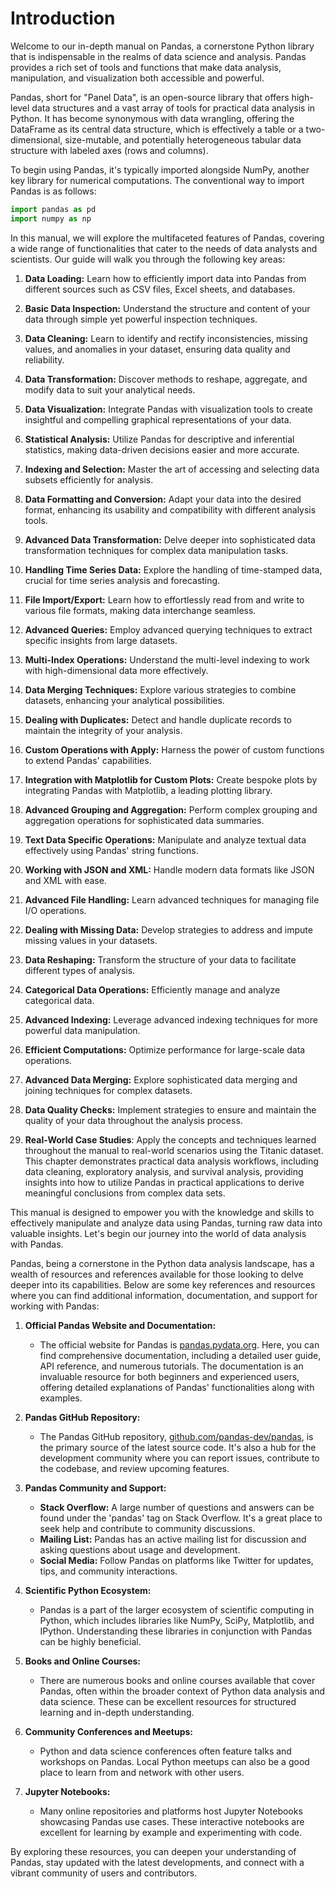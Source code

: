 
# Introduction

Welcome to our in-depth manual on Pandas, a cornerstone Python library that is indispensable in the realms of data science and analysis. Pandas provides a rich set of tools and functions that make data analysis, manipulation, and visualization both accessible and powerful.

Pandas, short for "Panel Data", is an open-source library that offers high-level data structures and a vast array of tools for practical data analysis in Python. It has become synonymous with data wrangling, offering the DataFrame as its central data structure, which is effectively a table or a two-dimensional, size-mutable, and potentially heterogeneous tabular data structure with labeled axes (rows and columns).

To begin using Pandas, it's typically imported alongside NumPy, another key library for numerical computations. The conventional way to import Pandas is as follows:

```python
import pandas as pd
import numpy as np
```

In this manual, we will explore the multifaceted features of Pandas, covering a wide range of functionalities that cater to the needs of data analysts and scientists. Our guide will walk you through the following key areas:

  1. **Data Loading:** Learn how to efficiently import data into Pandas from different sources such as CSV files, Excel sheets, and databases.

  2. **Basic Data Inspection:** Understand the structure and content of your data through simple yet powerful inspection techniques.

  3. **Data Cleaning:** Learn to identify and rectify inconsistencies, missing values, and anomalies in your dataset, ensuring data quality and reliability.

  4. **Data Transformation:** Discover methods to reshape, aggregate, and modify data to suit your analytical needs.

  5. **Data Visualization:** Integrate Pandas with visualization tools to create insightful and compelling graphical representations of your data.

  6. **Statistical Analysis:** Utilize Pandas for descriptive and inferential statistics, making data-driven decisions easier and more accurate.

  7. **Indexing and Selection:** Master the art of accessing and selecting data subsets  efficiently for analysis.

  8. **Data Formatting and Conversion:** Adapt your data into the desired format, enhancing its usability and compatibility with different analysis tools.

  9. **Advanced Data Transformation:** Delve deeper into sophisticated data transformation techniques for complex data manipulation tasks.

  10. **Handling Time Series Data:** Explore the handling of time-stamped data, crucial for time series analysis and forecasting.

  11. **File Import/Export:** Learn how to effortlessly read from and write to various file formats, making data interchange seamless.

  12. **Advanced Queries:** Employ advanced querying techniques to extract specific insights from large datasets.

  13. **Multi-Index Operations:** Understand the multi-level indexing to work with high-dimensional data more effectively.

  14. **Data Merging Techniques:** Explore various strategies to combine datasets, enhancing your analytical possibilities.

  15. **Dealing with Duplicates:** Detect and handle duplicate records to maintain the integrity of your analysis.

  16. **Custom Operations with Apply:** Harness the power of custom functions to extend Pandas' capabilities.

  17. **Integration with Matplotlib for Custom Plots:** Create bespoke plots by integrating Pandas with Matplotlib, a leading plotting library.

  18. **Advanced Grouping and Aggregation:** Perform complex grouping and aggregation operations for sophisticated data summaries.

  19. **Text Data Specific Operations:** Manipulate and analyze textual data effectively using Pandas' string functions.

  20. **Working with JSON and XML:** Handle modern data formats like JSON and XML with ease.

  21. **Advanced File Handling:** Learn advanced techniques for managing file I/O operations.

  22. **Dealing with Missing Data:** Develop strategies to address and impute missing values in your datasets.

  23. **Data Reshaping:** Transform the structure of your data to facilitate different types of analysis.

  24. **Categorical Data Operations:** Efficiently manage and analyze categorical data.

  25. **Advanced Indexing:** Leverage advanced indexing techniques for more powerful data manipulation.

  26. **Efficient Computations:** Optimize performance for large-scale data operations.

  27. **Advanced Data Merging:** Explore sophisticated data merging and joining techniques for complex datasets.

  28. **Data Quality Checks:** Implement strategies to ensure and maintain the quality of your data throughout the analysis process.

  29. **Real-World Case Studies**: Apply the concepts and techniques learned throughout the manual to real-world scenarios using the Titanic dataset. This chapter demonstrates practical data analysis workflows, including data cleaning, exploratory analysis, and survival analysis, providing insights into how to utilize Pandas in practical applications to derive meaningful conclusions from complex data sets.

This manual is designed to empower you with the knowledge and skills to effectively manipulate and analyze data using Pandas, turning raw data into valuable insights. Let's begin our journey into the world of data analysis with Pandas.

Pandas, being a cornerstone in the Python data analysis landscape, has a wealth of resources and references available for those looking to delve deeper into its capabilities. Below are some key references and resources where you can find additional information, documentation, and support for working with Pandas:

1. **Official Pandas Website and Documentation:**
    - The official website for Pandas is [pandas.pydata.org](https://pandas.pydata.org/). Here, you can find comprehensive documentation, including a detailed user guide, API reference, and numerous tutorials. The documentation is an invaluable resource for both beginners and experienced users, offering detailed explanations of Pandas' functionalities along with examples.

2. **Pandas GitHub Repository:**
    - The Pandas GitHub repository, [github.com/pandas-dev/pandas](https://github.com/pandas-dev/pandas), is the primary source of the latest source code. It's also a hub for the development community where you can report issues, contribute to the codebase, and review upcoming features.

3. **Pandas Community and Support:**
    - **Stack Overflow:** A large number of questions and answers can be found under the 'pandas' tag on Stack Overflow. It's a great place to seek help and contribute to community discussions.
    - **Mailing List:** Pandas has an active mailing list for discussion and asking questions about usage and development.
    - **Social Media:** Follow Pandas on platforms like Twitter for updates, tips, and community interactions.

4. **Scientific Python Ecosystem:**
    - Pandas is a part of the larger ecosystem of scientific computing in Python, which includes libraries like NumPy, SciPy, Matplotlib, and IPython. Understanding these libraries in conjunction with Pandas can be highly beneficial.

5. **Books and Online Courses:**
    - There are numerous books and online courses available that cover Pandas, often within the broader context of Python data analysis and data science. These can be excellent resources for structured learning and in-depth understanding.

6. **Community Conferences and Meetups:**
    - Python and data science conferences often feature talks and workshops on Pandas. Local Python meetups can also be a good place to learn from and network with other users.

7. **Jupyter Notebooks:**
    - Many online repositories and platforms host Jupyter Notebooks showcasing Pandas use cases. These interactive notebooks are excellent for learning by example and experimenting with code.

By exploring these resources, you can deepen your understanding of Pandas, stay updated with the latest developments, and connect with a vibrant community of users and contributors.

